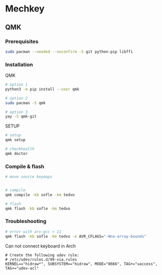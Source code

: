 # Mechkey

## QMK

### Prerequisites

```bash
sudo pacman --needed --noconfirm -S git python-pip libffi
```

### Installation

QMK

```bash
# option 1
python3 -m pip install --user qmk

# option 2
sudo pacman -S qmk

# option 3
yay -S qmk-git
```

SETUP

```bash
# setup
qmk setup

# checkhealth
qmk doctor
```

### Compile & flash

```bash
# move source keymaps


# compile
qmk compile -kb sofle -km tedvo

# flash
qmk flash -kb sofle -km tedvo
```

### Troubleshooting

```bash
# error with arv-gcc > 11
qmk flash -kb sofle -km tedvo -e AVR_CFLAGS="-Wno-array-bounds"
```

Can not connect keyboard in Arch

```
# Create the following udev rule:
# /etc/udev/rules.d/99-via.rules
KERNEL=="hidraw*", SUBSYSTEM=="hidraw", MODE="0666", TAG+="uaccess", TAG+="udev-acl"
```
